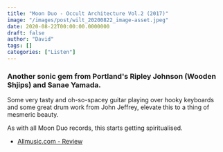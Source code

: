 ```yaml
---
title: "Moon Duo - Occult Architecture Vol.2 (2017)"
image: "/images/post/wilt_20200822_image-asset.jpeg"
date: 2020-08-22T00:00:00.0000000
draft: false
author: "David"
tags: []
categories: ["Listen"]
---
```

### Another sonic gem from Portland's Ripley Johnson (Wooden Shjips) and Sanae Yamada.    
  
Some very tasty and oh-so-spacey guitar playing over hooky keyboards and some great drum work from John Jeffrey, elevate this to a thing of mesmeric beauty.   
  
As with all Moon Duo records, this starts getting spiritualised.  

-  [Allmusic.com - Review](https://www.allmusic.com/album/occult-architecture-vol-2-mw0003030690)